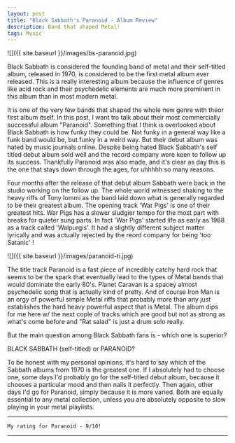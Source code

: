 ```yaml
---
layout: post
title: "Black Sabbath's Paranoid - Album Review"
description: Band that shaped Metal!
tags: Music
---
```


![]({{ site.baseurl }}/images/bs-paranoid.jpg)

Black Sabbath is considered the founding band of metal and their self-titled album, released in 1970,
is considered to be the first metal album ever released. This is a really interesting album because the 
influence of genres like acid rock and their psychedelic elements are much more prominent in this album than 
in most modern metal.

It is one of the very few bands that shaped the whole new genre with theor first album itself. In this post, I want tro talk about their most commercially successful album "Paranoid".
Something that I think is overlooked about Black Sabbath is how funky they could be. Not funky in a general way like a funk band would be, but funky in a weird way.
But their debut album was hated by music journals online. Despite being hated Black Sabbath's self titled debut album sold well and the record company were keen to follow up its success.
Thankfully Paranoid was also made, and it's clear as day this is the one that stays down through the ages, for uhhhhh so many reasons.

Four months after the release of that debut album Sabbath were back in the studio working on the follow up. The whole world witnessed shaking to the heavy riffs of Tony Iommi as the 
band laid down what is generally regarded to be their greatest album. The opening track 'War Pigs' is one of their greatest hits. War Pigs has a slower sludgier tempo for the most part with breaks for quieter sung parts.
In fact 'War Pigs' started life as early as 1968 as a track called 'Walpurgis'. 
It had a slightly different subject matter lyrically and was actually rejected by the reord company for being 'too Satanic' !

![]({{ site.baseurl }}/images/paranoid-ti.jpg)

The title track Paranoid is a fast piece of incredibly catchy 
hard rock that seems to be the spark that eventually lead to the types of Metal bands that would dominate the early 80's. Planet Caravan is a
spacey almost psychedelic song that is actually kind of pretty. 
And of course Iron Man is an orgy of powerful simple Metal riffs that probably more than any just establishes the hard heavy powerful aspect that is Metal. The album dips for me here w/ the next cople of tracks which are good but not as strong as what's come before and "Rat salad" is just a drum solo really.

But the main question among Black Sabbath fans is - which one is superior?

BLACK SABBATH (self-titled) or PARANOID?

To be honest with my personal opinions, it's hard to say which of the Sabbath albums from 1970 is the greatest one. 
If I absolutely had to choose one, some days I'd probably go for the self-titled debut album, because it chooses a particular mood 
and then nails it perfectly. Then again, other days I'd go for Paranoid, simply because it is more varied. 
Both are equally essential to any metal collection, unless you are absolutely opposite to slow playing in your metal playlists.

---

`My rating for Paranoid - 9/10!`

---


